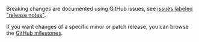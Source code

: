 Breaking changes are documented using GitHub issues, see [issues labeled "release notes"](https://github.com/hapijs/hoek/issues?q=is%3Aissue+label%3A%22release+notes%22).

If you want changes of a specific minor or patch release, you can browse the [GitHub milestones](https://github.com/hapijs/hoek/milestones?state=closed&direction=asc&sort=due_date).

